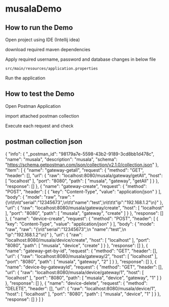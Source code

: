 # musalaDemo

How to run the Demo
--------------------
Open project using IDE (Intellij idea)

download required maven dependencies

Apply required username, password and database changes in below file

    src/main/resources/application.properties

Run the application


How to test the Demo
--------------------
Open Postman Application

import attached postman collection

Execute each request and check

postman collection json
------------------------
{
"info": {
"_postman_id": "98179a7e-5598-43b2-9189-3cd8bb1d478c",
"name": "musala",
"description": "musala",
"schema": "https://schema.getpostman.com/json/collection/v2.1.0/collection.json"
},
"item": [
{
"name": "gateway-getall",
"request": {
"method": "GET",
"header": [],
"url": {
"raw": "localhost:8080/musala/gateway/getAll",
"host": [
"localhost"
],
"port": "8080",
"path": [
"musala",
"gateway",
"getAll"
]
}
},
"response": []
},
{
"name": "gateway-create",
"request": {
"method": "POST",
"header": [
{
"key": "Content-Type",
"value": "application/json"
}
],
"body": {
"mode": "raw",
"raw": "{\n\t\n\t\"serial\":\"12345673\",\n\t\t\"name\":\"test\",\n\t\t\t\"ip\":\"192.168.1.2\"\n}"
},
"url": {
"raw": "localhost:8080/musala/gateway/create",
"host": [
"localhost"
],
"port": "8080",
"path": [
"musala",
"gateway",
"create"
]
}
},
"response": []
},
{
"name": "device-create",
"request": {
"method": "POST",
"header": [
{
"key": "Content-Type",
"value": "application/json"
}
],
"body": {
"mode": "raw",
"raw": "{\n\t\"serial\":\"12345673\",\n    \"name\":\"test\",\n    \"ip\":\"192.168.1.2\"\n}"
},
"url": {
"raw": "localhost:8080/musala/device/create",
"host": [
"localhost"
],
"port": "8080",
"path": [
"musala",
"device",
"create"
]
}
},
"response": []
},
{
"name": "gateway-get-by-id",
"request": {
"method": "GET",
"header": [],
"url": {
"raw": "localhost:8080/musala/gateway/2",
"host": [
"localhost"
],
"port": "8080",
"path": [
"musala",
"gateway",
"2"
]
}
},
"response": []
},
{
"name": "device-by-gatewayId",
"request": {
"method": "GET",
"header": [],
"url": {
"raw": "localhost:8080/musala/device/gateway/1",
"host": [
"localhost"
],
"port": "8080",
"path": [
"musala",
"device",
"gateway",
"1"
]
}
},
"response": []
},
{
"name": "device-delete",
"request": {
"method": "DELETE",
"header": [],
"url": {
"raw": "localhost:8080/musala/device/1",
"host": [
"localhost"
],
"port": "8080",
"path": [
"musala",
"device",
"1"
]
}
},
"response": []
}
]
}
